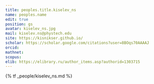 ```yaml
---
title: peoples.title.kiselev_ns
name: peoples.name
edit: true
position: gs
avatar: kiselev_ns.jpg
mail: kiselev.ns@phystech.edu
site: https://kisnikser.github.io/
scholar: https://scholar.google.com/citations?user=8BOqs70AAAAJ
orcid:
mathnet:
scopus:
elib: https://elibrary.ru/author_items.asp?authorid=1303715
---
```


{% tf _people/kiselev_ns.md %}
